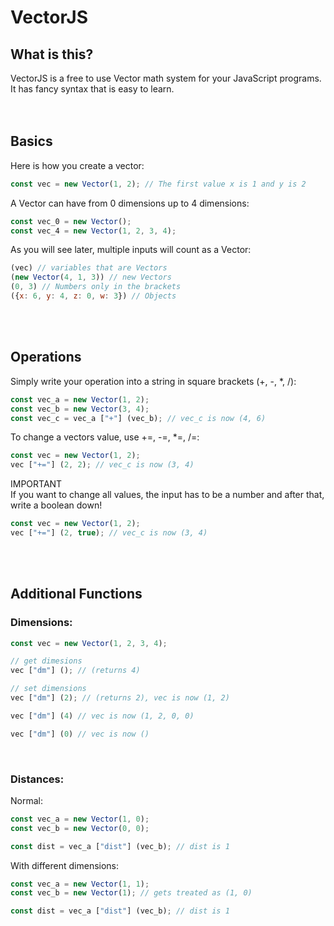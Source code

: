 # VectorJS

## What is this?

VectorJS is a free to use Vector math system for your JavaScript programs.<br>
It has fancy syntax that is easy to learn.
<br><br><br>

## Basics

Here is how you create a vector:

```JavaScript
const vec = new Vector(1, 2); // The first value x is 1 and y is 2
```
A Vector can have from 0 dimensions up to 4 dimensions:
```JavaScript
const vec_0 = new Vector();
const vec_4 = new Vector(1, 2, 3, 4);
```
As you will see later, multiple inputs will count as a Vector:
```JavaScript
(vec) // variables that are Vectors
(new Vector(4, 1, 3)) // new Vectors
(0, 3) // Numbers only in the brackets
({x: 6, y: 4, z: 0, w: 3}) // Objects
```
<br><br>



## Operations

Simply write your operation into a string in square brackets (+, -, *, /):
```JavaScript
const vec_a = new Vector(1, 2);
const vec_b = new Vector(3, 4);
const vec_c = vec_a ["+"] (vec_b); // vec_c is now (4, 6)
```

To change a vectors value, use +=, -=, *=, /=:
```JavaScript
const vec = new Vector(1, 2);
vec ["+="] (2, 2); // vec_c is now (3, 4)
```

IMPORTANT <br>
If you want to change all values, the input has to be a number and after that, write a boolean down!
```JavaScript
const vec = new Vector(1, 2);
vec ["+="] (2, true); // vec_c is now (3, 4)
```
<br><br>



## Additional Functions

### Dimensions:
```JavaScript
const vec = new Vector(1, 2, 3, 4);

// get dimesions
vec ["dm"] (); // (returns 4)

// set dimensions
vec ["dm"] (2); // (returns 2), vec is now (1, 2)

vec ["dm"] (4) // vec is now (1, 2, 0, 0)

vec ["dm"] (0) // vec is now ()
```
<br>

### Distances:
Normal:
```JavaScript
const vec_a = new Vector(1, 0);
const vec_b = new Vector(0, 0);

const dist = vec_a ["dist"] (vec_b); // dist is 1
```
With different dimensions:
```JavaScript
const vec_a = new Vector(1, 1);
const vec_b = new Vector(1); // gets treated as (1, 0)

const dist = vec_a ["dist"] (vec_b); // dist is 1
```